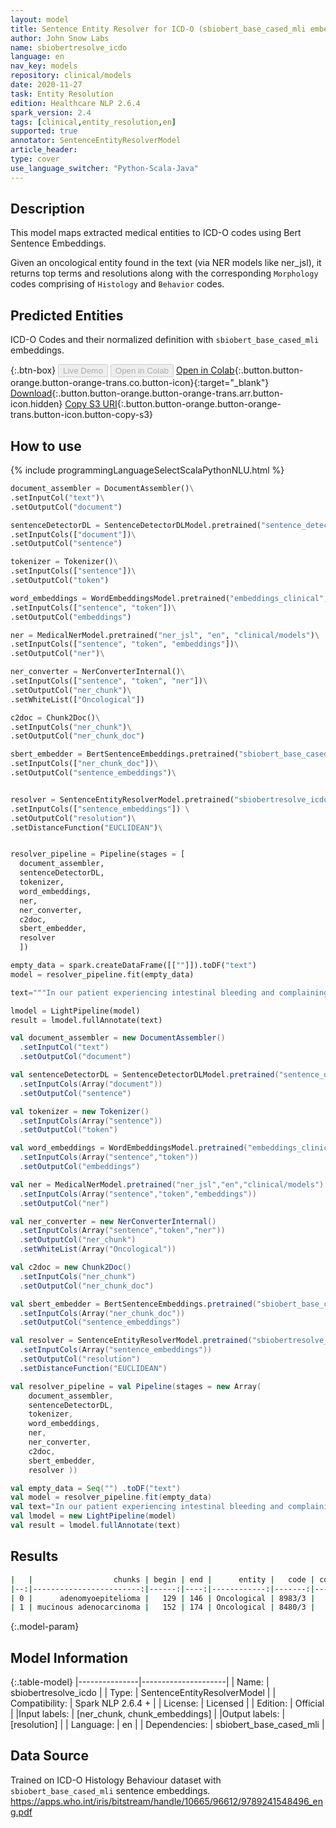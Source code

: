 ```yaml
---
layout: model
title: Sentence Entity Resolver for ICD-O (sbiobert_base_cased_mli embeddings)
author: John Snow Labs
name: sbiobertresolve_icdo
language: en
nav_key: models
repository: clinical/models
date: 2020-11-27
task: Entity Resolution
edition: Healthcare NLP 2.6.4
spark_version: 2.4
tags: [clinical,entity_resolution,en]
supported: true
annotator: SentenceEntityResolverModel
article_header:
type: cover
use_language_switcher: "Python-Scala-Java"
---
```


## Description
This model maps extracted medical entities to ICD-O codes using Bert Sentence Embeddings.

Given an oncological entity found in the text (via NER models like ner_jsl), it returns top terms and resolutions along with the corresponding `Morphology` codes comprising of `Histology` and `Behavior` codes.

## Predicted Entities 
ICD-O Codes and their normalized definition with ``sbiobert_base_cased_mli`` embeddings.

{:.btn-box}
<button class="button button-orange" disabled>Live Demo</button>
<button class="button button-orange" disabled>Open in Colab</button>
[Open in Colab](https://colab.research.google.com/github/JohnSnowLabs/spark-nlp-workshop/blob/master/tutorials/Certification_Trainings/Healthcare/24.Improved_Entity_Resolvers_in_SparkNLP_with_sBert.ipynb){:.button.button-orange.button-orange-trans.co.button-icon}{:target="_blank"}
[Download](https://s3.amazonaws.com/auxdata.johnsnowlabs.com/clinical/models/sbiobertresolve_icdo_en_2.6.4_2.4_1606235766320.zip){:.button.button-orange.button-orange-trans.arr.button-icon.hidden}
[Copy S3 URI](s3://auxdata.johnsnowlabs.com/clinical/models/sbiobertresolve_icdo_en_2.6.4_2.4_1606235766320.zip){:.button.button-orange.button-orange-trans.button-icon.button-copy-s3}


## How to use 

<div class="tabs-box" markdown="1">
{% include programmingLanguageSelectScalaPythonNLU.html %}

```python
document_assembler = DocumentAssembler()\
.setInputCol("text")\
.setOutputCol("document")

sentenceDetectorDL = SentenceDetectorDLModel.pretrained("sentence_detector_dl_healthcare", "en", "clinical/models")\
.setInputCols(["document"])\
.setOutputCol("sentence")

tokenizer = Tokenizer()\
.setInputCols(["sentence"])\
.setOutputCol("token")

word_embeddings = WordEmbeddingsModel.pretrained("embeddings_clinical", "en", "clinical/models")\
.setInputCols(["sentence", "token"])\
.setOutputCol("embeddings")

ner = MedicalNerModel.pretrained("ner_jsl", "en", "clinical/models")\
.setInputCols(["sentence", "token", "embeddings"])\
.setOutputCol("ner")\

ner_converter = NerConverterInternal()\
.setInputCols(["sentence", "token", "ner"])\
.setOutputCol("ner_chunk")\
.setWhiteList(["Oncological"])

c2doc = Chunk2Doc()\
.setInputCols("ner_chunk")\
.setOutputCol("ner_chunk_doc")

sbert_embedder = BertSentenceEmbeddings.pretrained("sbiobert_base_cased_mli", "en", "clinical/models")\
.setInputCols(["ner_chunk_doc"])\
.setOutputCol("sentence_embeddings")\


resolver = SentenceEntityResolverModel.pretrained("sbiobertresolve_icdo", "en", "clinical/models") \
.setInputCols(["sentence_embeddings"]) \
.setOutputCol("resolution")\
.setDistanceFunction("EUCLIDEAN")\


resolver_pipeline = Pipeline(stages = [
  document_assembler,
  sentenceDetectorDL,
  tokenizer,
  word_embeddings,
  ner,
  ner_converter,
  c2doc,
  sbert_embedder,
  resolver
  ])

empty_data = spark.createDataFrame([[""]]).toDF("text")
model = resolver_pipeline.fit(empty_data)

text="""In our patient experiencing intestinal bleeding and complaining of chest swelling, samples were taken, revealing the presence of adenomyoepitelioma and mucinous adenocarcinoma."""

lmodel = LightPipeline(model)
result = lmodel.fullAnnotate(text)
```
```scala
val document_assembler = new DocumentAssembler()
  .setInputCol("text") 
  .setOutputCol("document") 

val sentenceDetectorDL = SentenceDetectorDLModel.pretrained("sentence_detector_dl_healthcare","en","clinical/models")
  .setInputCols(Array("document")) 
  .setOutputCol("sentence") 

val tokenizer = new Tokenizer()
  .setInputCols(Array("sentence")) 
  .setOutputCol("token") 

val word_embeddings = WordEmbeddingsModel.pretrained("embeddings_clinical","en","clinical/models")
  .setInputCols(Array("sentence","token")) 
  .setOutputCol("embeddings") 

val ner = MedicalNerModel.pretrained("ner_jsl","en","clinical/models")
  .setInputCols(Array("sentence","token","embeddings")) 
  .setOutputCol("ner") 

val ner_converter = new NerConverterInternal()
  .setInputCols(Array("sentence","token","ner")) 
  .setOutputCol("ner_chunk") 
  .setWhiteList(Array("Oncological")) 

val c2doc = new Chunk2Doc()
  .setInputCols("ner_chunk") 
  .setOutputCol("ner_chunk_doc") 

val sbert_embedder = BertSentenceEmbeddings.pretrained("sbiobert_base_cased_mli","en","clinical/models")
  .setInputCols(Array("ner_chunk_doc")) 
  .setOutputCol("sentence_embeddings") 

val resolver = SentenceEntityResolverModel.pretrained("sbiobertresolve_icdo","en","clinical/models")
  .setInputCols(Array("sentence_embeddings")) 
  .setOutputCol("resolution") 
  .setDistanceFunction("EUCLIDEAN") 

val resolver_pipeline = val Pipeline(stages = new Array(
    document_assembler, 
    sentenceDetectorDL,
    tokenizer, 
    word_embeddings,
    ner,
    ner_converter,
    c2doc, 
    sbert_embedder, 
    resolver )) 

val empty_data = Seq("") .toDF("text") 
val model = resolver_pipeline.fit(empty_data) 
val text="In our patient experiencing intestinal bleeding and complaining of chest swelling,samples were taken,revealing the presence of adenomyoepitelioma and mucinous adenocarcinoma." 
val lmodel = new LightPipeline(model)
val result = lmodel.fullAnnotate(text) 
```

</div>

## Results

```bash
|   |                  chunks | begin | end |      entity |   code | confidence |                                                                        all_codes |                                                                                                                                                                                                                                                                            resolutions |
|--:|------------------------:|------:|----:|------------:|-------:|-----------:|---------------------------------------------------------------------------------:|---------------------------------------------------------------------------------------------------------------------------------------------------------------------------------------------------------------------------------------------------------------------------------------:|
| 0 |      adenomyoepitelioma |   129 | 146 | Oncological | 8983/3 |     0.9049 |                                         [8983/3, 8562/3, 8413/3, 9522/3, 9523/3] |                                                                                                                                  [Adenomyoepithelioma with carcinoma, Epithelial-myoepithelial carcinoma, Eccrine adenocarcinoma, Olfactory neuroblastoma, Olfactory neuroepithelioma] |
| 1 | mucinous adenocarcinoma |   152 | 174 | Oncological | 8480/3 |    0.74355 | [8480/3, 8481/3, 8420/3, 8253/2, 8550/3, 8290/3, 8262/3, 8253/3, 8323/3, 8213/3] | [Mucinous adenocarcinoma , Mucin-producing adenocarcinoma, Ceruminous adenocarcinoma, Adenocarcinoma in situ, mucinous, Acinar cell carcinoma, Oxyphilic adenocarcinoma, Villous adenocarcinoma, Invasive mucinous adenocarcinoma, Mixed cell adenocarcinoma, Serrated adenocarcinoma] |
```

{:.model-param}
## Model Information

{:.table-model}
|---------------|---------------------|
| Name:         | sbiobertresolve_icdo        |
| Type:          | SentenceEntityResolverModel     |
| Compatibility: | Spark NLP 2.6.4 +               |
| License:       | Licensed            |
| Edition:       | Official          |
|Input labels:        | [ner_chunk, chunk_embeddings]     |
|Output labels:       | [resolution]                 |
| Language:      | en                  |
| Dependencies: | sbiobert_base_cased_mli |


## Data Source
Trained on ICD-O Histology Behaviour dataset with ``sbiobert_base_cased_mli`` sentence embeddings.
https://apps.who.int/iris/bitstream/handle/10665/96612/9789241548496_eng.pdf